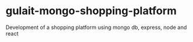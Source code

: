 # gulait-mongo-shopping-platform
Development of a shopping platform using mongo db, express, node and react
